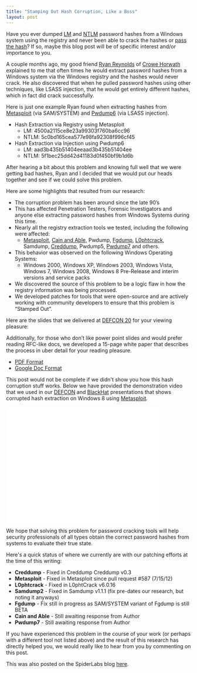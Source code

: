 ```yaml
---
title: "Stamping Out Hash Corruption, Like a Boss"
layout: post
---
```


Have you ever dumped [LM](http://en.wikipedia.org/wiki/LM_hash) and [NTLM](http://en.wikipedia.org/wiki/NTLM) password hashes from a Windows system using the registry and never been able to crack the hashes or [pass the hash](http://en.wikipedia.org/wiki/Pass_the_hash)?  If so, maybe this blog post will be of specific interest and/or importance to you.

A couple months ago, my good friend [Ryan Reynolds](https://twitter.com/reynoldsrb) of [Crowe Horwath](http://www.crowehorwath.com/) explained to me that often times he would extract password hashes from a Windows system via the Windows registry and the hashes would never crack.  He also discovered that when he pulled password hashes using other techniques, like LSASS injection, that he would get entirely different hashes, which in fact did crack successfully.

Here is just one example Ryan found when extracting hashes from [Metasploit](http://www.metasploit.com/) (via SAM/SYSTEM) and [Pwdump6](http://www.foofus.net/~fizzgig/pwdump/) (via LSASS injection).

- Hash Extraction via Registry using Metasploit
  - LM: 4500a2115ce8e23a99303f760ba6cc96
  - NTLM: 5c0bd165cea577e98fa92308f996cf45
- Hash Extraction via Injection using Pwdump6
  - LM: aad3b435b51404eeaad3b435b51404ee
  - NTLM: 5f1bec25dd42d41183d0f450bf9b1d6b

After hearing a bit about this problem and knowing full well that we were getting bad hashes, Ryan and I decided that we would put our heads together and see if we could solve this problem.

Here are some highlights that resulted from our research:

- The corruption problem has been around since the late 90’s
- This has affected Penetration Testers, Forensic Investigators and anyone else extracting password hashes from Windows Systems during this time.
- Nearly all the registry extraction tools we tested, including the following were affected:
  - [Metasploit](http://www.metasploit.com/), [Cain and Able](http://www.oxid.it/cain.html), Pwdump, [Fgdump](http://www.foofus.net/~fizzgig/fgdump/), [L0phtcrack](http://www.l0phtcrack.com/), Samdump, [Creddump](http://code.google.com/p/creddump/), Pwdump5, [Pwdump7](http://www.tarasco.org/security/pwdump_7/) and others.
- This behavior was observed on the following Windows Operating Systems:
  - Windows 2000, Windows XP, Windows 2003, Windows Vista, Windows 7, Windows 2008, Windows 8 Pre-Release and interim versions and service packs
- We discovered the source of this problem to be a logic flaw in how the registry information was being processed.
- We developed patches for tools that were open-source and are actively working with community developers to ensure that this problem is “Stamped Out”.

Here are the slides that we delivered at [DEFCON 20](https://www.defcon.org/html/defcon-20/dc-20-speakers.html#Reynolds) for your viewing pleasure:

<script async class="speakerdeck-embed" data-id="45e1ff703e2d01301b0d22000a8f8683" data-ratio="1.33333333333333" src="//speakerdeck.com/assets/embed.js"></script>

Additionally, for those who don’t like power point slides and would prefer reading RFC-like docs, we developed a 15-page white paper that describes the process in uber detail for your reading pleasure.

- [PDF Format](http://media.blackhat.com/bh-us-12/Briefings/Reynolds/BH_US_12_Reynods_Stamp_Out_Hash_WP.pdf)
- [Google Doc Format](https://docs.google.com/viewer?a=v&q=cache:rt8wxeHfLzQJ:media.blackhat.com/bh-us-12/Briefings/Reynolds/BH_US_12_Reynods_Stamp_Out_Hash_WP.pdf+&hl=en&gl=us&pid=bl&srcid=ADGEESgqsY4oS6avx8hkqNHmxoSB1-Ib8JMgAY2VAW6q3uWM1sMVIYMwl-tvxXNrlMQjQTphO6woA15eMQ6mCEkKP3N5cESe9lj-tDz2bI60N7BDbltWz2LXEWlkl5WE2IJGx5IkaSJH&sig=AHIEtbSWAmb93y2Q3owpkgpZREoOnewsCg&pli=1)

This post would not be complete if we didn't show you how this hash corruption stuff works.  Below we have provided the demonstration video that we used in our [DEFCON](https://www.defcon.org/html/defcon-20/dc-20-speakers.html#Reynolds) and [BlackHat](http://blackhat.com/html/bh-us-12/bh-us-12-briefings.html#Reynolds) presentations that shows corrupted hash extraction on Windows 8 using [Metasploit](http://www.metasploit.com/).

<iframe width="420" height="315" src="//www.youtube.com/embed/YoD8ebKEiKg" frameborder="0" allowfullscreen></iframe>

We hope that solving this problem for password cracking tools will help security professionals of all types obtain the correct password hashes from systems to evaluate their true state.

Here's a quick status of where we currently are with our patching efforts at the time of this writing:

- **Creddump** - Fixed in Creddump Creddump v0.3
- **Metasploit** - Fixed in Metasploit since pull request #587 (7/15/12)
- **L0phtcrack** - Fixed in L0phtCrack v6.0.16
- **Samdump2** - Fixed in Samdump v1.1.1 (fix pre-dates our research, but noting it anyways)
- **Fgdump** - Fix still in progress as SAM/SYSTEM variant of Fgdump is still BETA
- **Cain and Able** - Still awaiting response from Author
- **Pwdump7** - Still awaiting response from Author

If you have experienced this problem in the course of your work (or perhaps with a different tool not listed above) and the result of this research has directly helped you, we would really like to hear from you by commenting on this post.

This was also posted on the SpiderLabs blog [here](http://blog.spiderlabs.com/2012/08/stamping-out-hash-corruption.html).
